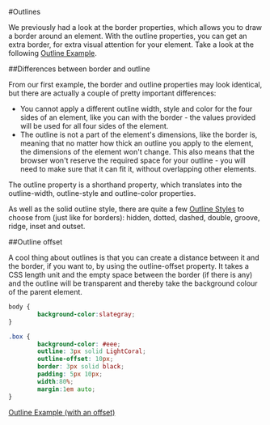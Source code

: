 #Outlines

We previously had a look at the border properties, which allows you to draw a border around an element. With the outline properties, you can get an extra border, for extra visual attention for your element. Take a look at the following <a href="archives/examples/outline1.htm" target="_blank">Outline Example</a>.

##Differences between border and outline

From our first example, the border and outline properties may look identical, but there are actually a couple of pretty important differences:

- You cannot apply a different outline width, style and color for the four sides of an element, like you can with the border - the values provided will be used for all four sides of the element.
- The outline is not a part of the element's dimensions, like the border is, meaning that no matter how thick an outline you apply to the element, the dimensions of the element won't change. This also means that the browser won't reserve the required space for your outline - you will need to make sure that it can fit it, without overlapping other elements.

The outline property is a shorthand property, which translates into the outline-width, outline-style and outline-color properties.

As well as the solid outline style, there are quite a few <a href="archives/examples/outline2.htm" target="_ blank">Outline Styles</a> to choose from (just like for borders): hidden, dotted, dashed, double, groove, ridge, inset and outset.

##Outline offset

A cool thing about outlines is that you can create a distance between it and the border, if you want to, by using the outline-offset property. It takes a CSS length unit and the empty space between the border (if there is any) and the outline will be transparent and thereby take the background colour of the parent element.

```css
body {
        background-color:slategray;
}

.box {
        background-color: #eee;
        outline: 3px solid LightCoral;
        outline-offset: 10px;
        border: 3px solid black;
        padding: 5px 10px;
        width:80%;
        margin:1em auto;
}
```

<a href="archives/examples/outline3.htm" target="_ blank">Outline Example (with an offset)</a>

